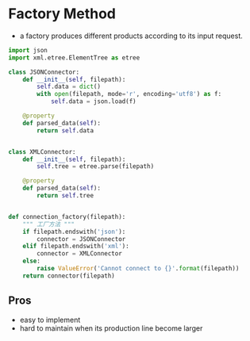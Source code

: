 # Factory Method



- a factory produces different products according to its input request.



```python
import json
import xml.etree.ElementTree as etree

class JSONConnector:
    def __init__(self, filepath):
        self.data = dict()
        with open(filepath, mode='r', encoding='utf8') as f:
            self.data = json.load(f)

    @property
    def parsed_data(self):
        return self.data


class XMLConnector:
    def __init__(self, filepath):
        self.tree = etree.parse(filepath)

    @property
    def parsed_data(self):
        return self.tree


def connection_factory(filepath):
    """ 工厂方法 """
    if filepath.endswith('json'):
        connector = JSONConnector
    elif filepath.endswith('xml'):
        connector = XMLConnector
    else:
        raise ValueError('Cannot connect to {}'.format(filepath))
    return connector(filepath)
```



## Pros

- easy to implement
- hard to maintain when its production line become larger

